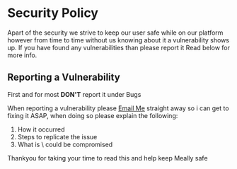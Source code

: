 # Security Policy
Apart of the security we strive to keep our user safe while on our platform however from time to time without us knowing about it a vulnerability shows up. If you have found any vulnerabilities than please report it Read below for more info. 

## Reporting a Vulnerability
First and for most **DON'T** report it under Bugs

When reporting a vulnerability please [Email Me](jacob35422@gmail.com) straight away so i can get to fixing it ASAP, when doing so please explain the following:

1. How it occurred
2. Steps to replicate the issue
3. What is \ could be compromised

Thankyou for taking your time to read this and help keep Meally safe
